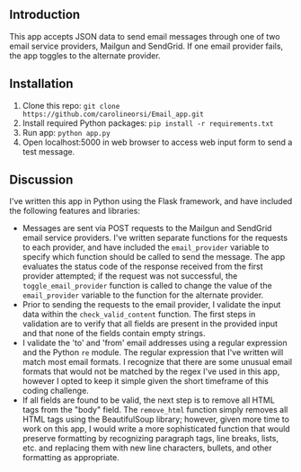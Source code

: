 ## Introduction

This app accepts JSON data to send email messages through one of two email service providers, Mailgun and SendGrid. If one email provider fails, the app toggles to the alternate provider.

## Installation

1. Clone this repo: ```git clone https://github.com/carolineorsi/Email_app.git```
2. Install required Python packages: ```pip install -r requirements.txt```
3. Run app: ```python app.py```
4. Open localhost:5000 in web browser to access web input form to send a test message.

## Discussion

I've written this app in Python using the Flask framework, and have included the following features and libraries:
- Messages are sent via POST requests to the Mailgun and SendGrid email service providers. I've written separate functions for the requests to each provider, and have included the ```email_provider``` variable to specify which function should be called to send the message. The app evaluates the status code of the response received from the first provider attempted; if the request was not successful, the ```toggle_email_provider``` function is called to change the value of the ```email_provider``` variable to the function for the alternate provider.
- Prior to sending the requests to the email provider, I validate the input data within the ```check_valid_content``` function. The first steps in validation are to verify that all fields are present in the provided input and that none of the fields contain empty strings.
- I validate the 'to' and 'from' email addresses using a regular expression and the Python ```re``` module. The regular expression that I've written will match most email formats. I recognize that there are some unusual email formats that would not be matched by the regex I've used in this app, however I opted to keep it simple given the short timeframe of this coding challenge.
- If all fields are found to be valid, the next step is to remove all HTML tags from the "body" field. The ```remove_html``` function simply removes all HTML tags using the BeautifulSoup library; however, given more time to work on this app, I would write a more sophisticated function that would preserve formatting by recognizing paragraph tags, line breaks, lists, etc. and replacing them with new line characters, bullets, and other formatting as appropriate.